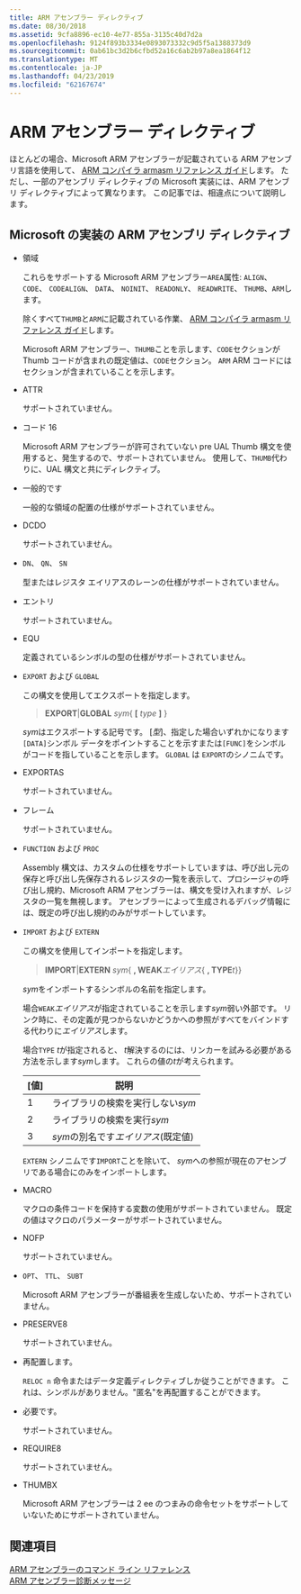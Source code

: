 ```yaml
---
title: ARM アセンブラー ディレクティブ
ms.date: 08/30/2018
ms.assetid: 9cfa8896-ec10-4e77-855a-3135c40d7d2a
ms.openlocfilehash: 9124f893b3334e0893073332c9d5f5a1388373d9
ms.sourcegitcommit: 0ab61bc3d2b6cfbd52a16c6ab2b97a8ea1864f12
ms.translationtype: MT
ms.contentlocale: ja-JP
ms.lasthandoff: 04/23/2019
ms.locfileid: "62167674"
---
```

# <a name="arm-assembler-directives"></a>ARM アセンブラー ディレクティブ

ほとんどの場合、Microsoft ARM アセンブラーが記載されている ARM アセンブリ言語を使用して、 [ARM コンパイラ armasm リファレンス ガイド](http://infocenter.arm.com/help/topic/com.arm.doc.dui0802b/index.html)します。 ただし、一部のアセンブリ ディレクティブの Microsoft 実装には、ARM アセンブリ ディレクティブによって異なります。 この記事では、相違点について説明します。

## <a name="microsoft-implementations-of-arm-assembly-directives"></a>Microsoft の実装の ARM アセンブリ ディレクティブ

- 領域

   これらをサポートする Microsoft ARM アセンブラー`AREA`属性: `ALIGN`、 `CODE`、 `CODEALIGN`、 `DATA`、 `NOINIT`、 `READONLY`、 `READWRITE`、 `THUMB`、`ARM`します。

   除くすべて`THUMB`と`ARM`に記載されている作業、 [ARM コンパイラ armasm リファレンス ガイド](http://infocenter.arm.com/help/topic/com.arm.doc.dui0802b/index.html)します。

   Microsoft ARM アセンブラー、`THUMB`ことを示します、`CODE`セクションが Thumb コードが含まれの既定値は、`CODE`セクション。  `ARM` ARM コードにはセクションが含まれていることを示します。

- ATTR

   サポートされていません。

- コード 16

   Microsoft ARM アセンブラーが許可されていない pre UAL Thumb 構文を使用すると、発生するので、サポートされていません。  使用して、`THUMB`代わりに、UAL 構文と共にディレクティブ。

- 一般的です

   一般的な領域の配置の仕様がサポートされていません。

- DCDO

   サポートされていません。

- `DN`、 `QN`、 `SN`

   型またはレジスタ エイリアスのレーンの仕様がサポートされていません。

- エントリ

   サポートされていません。

- EQU

   定義されているシンボルの型の仕様がサポートされていません。

- `EXPORT` および `GLOBAL`

   この構文を使用してエクスポートを指定します。

   > **EXPORT**|**GLOBAL** <em>sym</em>{ **[** <em>type</em> **]** }

   *sym*はエクスポートする記号です。  [*型*]、指定した場合いずれかになります`[DATA]`シンボル データをポイントすることを示すまたは`[FUNC]`をシンボルがコードを指していることを示します。 `GLOBAL` は `EXPORT`のシノニムです。

- EXPORTAS

   サポートされていません。

- フレーム

   サポートされていません。

- `FUNCTION` および `PROC`

   Assembly 構文は、カスタムの仕様をサポートしていますは、呼び出し元の保存と呼び出し先保存されるレジスタの一覧を表示して、プロシージャの呼び出し規約、Microsoft ARM アセンブラーは、構文を受け入れますが、レジスタの一覧を無視します。  アセンブラーによって生成されるデバッグ情報には、既定の呼び出し規約のみがサポートしています。

- `IMPORT` および `EXTERN`

   この構文を使用してインポートを指定します。

   > **IMPORT**|**EXTERN** *sym*{ **, WEAK***エイリアス*{ **, TYPE***t*}}

   *sym*をインポートするシンボルの名前を指定します。

   場合`WEAK`*エイリアス*が指定されていることを示します*sym*弱い外部です。 リンク時に、その定義が見つからないかどうかへの参照がすべてをバインドする代わりに*エイリアス*します。

   場合`TYPE` *t*が指定されると、 *t*解決するのには、リンカーを試みる必要がある方法を示します*sym*します。  これらの値の*t*が考えられます。

   |[値]|説明|
   |-|-|
   |1|ライブラリの検索を実行しない*sym*|
   |2|ライブラリの検索を実行*sym*|
   |3|*sym*の別名です*エイリアス*(既定値)|

   `EXTERN` シノニムです`IMPORT`ことを除いて、 *sym*への参照が現在のアセンブリである場合にのみをインポートします。

- MACRO

   マクロの条件コードを保持する変数の使用がサポートされていません。 既定の値はマクロのパラメーターがサポートされていません。

- NOFP

   サポートされていません。

- `OPT`、 `TTL`、 `SUBT`

   Microsoft ARM アセンブラーが番組表を生成しないため、サポートされていません。

- PRESERVE8

   サポートされていません。

- 再配置します。

   `RELOC n` 命令またはデータ定義ディレクティブしか従うことができます。 これは、シンボルがありません。"匿名"を再配置することができます。

- 必要です。

   サポートされていません。

- REQUIRE8

   サポートされていません。

- THUMBX

   Microsoft ARM アセンブラーは 2 ee のつまみの命令セットをサポートしていないためにサポートされていません。

## <a name="see-also"></a>関連項目

[ARM アセンブラーのコマンド ライン リファレンス](../../assembler/arm/arm-assembler-command-line-reference.md)<br/>
[ARM アセンブラー診断メッセージ](../../assembler/arm/arm-assembler-diagnostic-messages.md)<br/>
